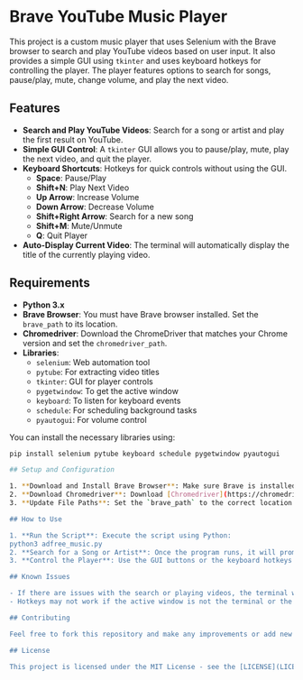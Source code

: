 # Brave YouTube Music Player

This project is a custom music player that uses Selenium with the Brave browser to search and play YouTube videos based on user input. It also provides a simple GUI using `tkinter` and uses keyboard hotkeys for controlling the player. The player features options to search for songs, pause/play, mute, change volume, and play the next video.

## Features

- **Search and Play YouTube Videos**: Search for a song or artist and play the first result on YouTube.
- **Simple GUI Control**: A `tkinter` GUI allows you to pause/play, mute, play the next video, and quit the player.
- **Keyboard Shortcuts**: Hotkeys for quick controls without using the GUI.
    - **Space**: Pause/Play
    - **Shift+N**: Play Next Video
    - **Up Arrow**: Increase Volume
    - **Down Arrow**: Decrease Volume
    - **Shift+Right Arrow**: Search for a new song
    - **Shift+M**: Mute/Unmute
    - **Q**: Quit Player
- **Auto-Display Current Video**: The terminal will automatically display the title of the currently playing video.

## Requirements

- **Python 3.x**
- **Brave Browser**: You must have Brave browser installed. Set the `brave_path` to its location.
- **Chromedriver**: Download the ChromeDriver that matches your Chrome version and set the `chromedriver_path`.
- **Libraries**:
    - `selenium`: Web automation tool
    - `pytube`: For extracting video titles
    - `tkinter`: GUI for player controls
    - `pygetwindow`: To get the active window
    - `keyboard`: To listen for keyboard events
    - `schedule`: For scheduling background tasks
    - `pyautogui`: For volume control

You can install the necessary libraries using:
```bash
pip install selenium pytube keyboard schedule pygetwindow pyautogui

## Setup and Configuration

1. **Download and Install Brave Browser**: Make sure Brave is installed on your machine.
2. **Download Chromedriver**: Download [Chromedriver](https://chromedriver.chromium.org/downloads) and set the path in the `chromedriver_path` variable.
3. **Update File Paths**: Set the `brave_path` to the correct location of your Brave browser's executable.

## How to Use

1. **Run the Script**: Execute the script using Python:
python3 adfree_music.py
2. **Search for a Song or Artist**: Once the program runs, it will prompt you to enter a song or artist to search for on YouTube.
3. **Control the Player**: Use the GUI buttons or the keyboard hotkeys to control the playback.

## Known Issues

- If there are issues with the search or playing videos, the terminal will display an error message.
- Hotkeys may not work if the active window is not the terminal or the `tkinter` GUI.

## Contributing

Feel free to fork this repository and make any improvements or add new features! Pull requests are welcome.

## License

This project is licensed under the MIT License - see the [LICENSE](LICENSE) file for details.
